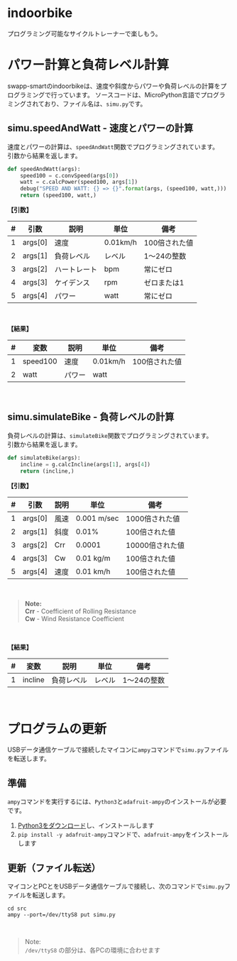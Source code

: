 # indoorbike
プログラミング可能なサイクルトレーナーで楽しもう。

# パワー計算と負荷レベル計算

swapp-smartのindoorbikeは、速度や斜度からパワーや負荷レベルの計算をプログラミングで行っています。
ソースコードは、MicroPython言語でプログラミングされており、ファイル名は、`simu.py`です。

## simu.speedAndWatt - 速度とパワーの計算

速度とパワーの計算は、`speedAndWatt`関数でプログラミングされています。  
引数から結果を返します。

```simu.py
def speedAndWatt(args):
    speed100 = c.convSpeed(args[0])
    watt = c.calcPower(speed100, args[1])
    debug("SPEED AND WATT: {} => {}".format(args, (speed100, watt,)))
    return (speed100, watt,)

```

**【引数】**

| # | 引数 | 説明 | 単位 | 備考 |
|---|------|------|------|------|
| 1 | args[0] | 速度 | 0.01km/h | 100倍された値 |
| 2 | args[1] | 負荷レベル | レベル | 1～24の整数 |
| 3 | args[2] | ハートレート | bpm | 常にゼロ |
| 4 | args[3] | ケイデンス | rpm | ゼロまたは1 |
| 5 | args[4] | パワー | watt | 常にゼロ |
<br>

**【結果】**

| # | 変数 | 説明 | 単位 | 備考 |
|---|------|------|------|------|
| 1 | speed100 | 速度 | 0.01km/h | 100倍された値 |
| 2 | watt | パワー | watt |  |
<br>

## simu.simulateBike - 負荷レベルの計算

負荷レベルの計算は、`simulateBike`関数でプログラミングされています。  
引数から結果を返します。

```simu.py
def simulateBike(args):
    incline = g.calcIncline(args[1], args[4])
    return (incline,)
```

**【引数】**

| # | 引数 | 説明 | 単位 | 備考 |
|---|------|------|------|------|
| 1 | args[0] | 風速 | 0.001 m/sec | 1000倍された値 |
| 2 | args[1] | 斜度 | 0.01% | 100倍された値 |
| 3 | args[2] | Crr | 0.0001 | 10000倍された値 |
| 4 | args[3] | Cw | 0.01 kg/m | 100倍された値 |
| 5 | args[4] | 速度 | 0.01 km/h | 100倍された値 |
<br>

> **Note:**  
> **Crr** - Coefficient of Rolling Resistance  
> **Cw** - Wind Resistance Coefficient  
<br>

**【結果】**

| # | 変数 | 説明 | 単位 | 備考 |
|---|------|------|------|------|
| 1 | incline | 負荷レベル | レベル | 1～24の整数 |
<br>

# プログラムの更新

USBデータ通信ケーブルで接続したマイコンに`ampy`コマンドで`simu.py`ファイルを転送します。

## 準備

`ampy`コマンドを実行するには、`Python3`と`adafruit-ampy`のインストールが必要です。

1. [Python3をダウンロード](https://www.python.org/downloads/)し、インストールします
1. `pip install -y adafruit-ampy`コマンドで、`adafruit-ampy`をインストールします

## 更新（ファイル転送）

マイコンとPCとをUSBデータ通信ケーブルで接続し、次のコマンドで`simu.py`ファイルを転送します。

```
cd src
ampy --port=/dev/ttyS8 put simu.py

```
<br>

> Note:  
> `/dev/ttyS8` の部分は、各PCの環境に合わせます  
